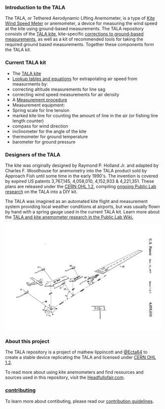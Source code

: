 ### Introduction to the TALA
The TALA, or Tethered Aerodynamic Lifting Anemometer, is a type of [Kite Wind Speed Meter](https://github.com/mathewlippincott/Kite-Wind-Speed-Meter) or anemometer, a device for measuring the wind speed at the kite using ground-based measurements. 
The TALA repository consists of the [TALA kite](TALA_Kite), kite-specific [corrections to ground-based measurements](TALA_Measurement), as well as a kit of recommended tools for taking the required ground based measurements. Together these components form the TALA kit.
 
### Current TALA kit 
* The [TALA kite](TALA_Kite)
* [Lookup tables and equations](TALA_Measurement) for extrapolating air speed from measurments by:
 * correcting altitude measurements for line sag
 * correcting wind speed measurements for air density
* A [Measurement procedure](TALA_Measurement)
* Measurement equipment:
 * Spring scale for line tension
 * marked kite line for counting the amount of line in the air (or fishing line length counter) 
 * compass for wind direction
 * inclinometer for the angle of the kite 
 * thermometer for ground temperature
 * barometer for ground pressure



### Designers of the TALA
The kite was originally designed by Raymond P. Holland Jr. and adapted by Charles F. Woodhouse for anemometry into the TALA product sold by Approach Fish until some time in the early 1990's. The invention is covered by expired US patents 3,767,145, 4,058,010, 4,152,933 & 4,221,351.
	These plans are released under the [CERN OHL 1.2](LICENSE.MD), compiling [ongoing Public Lab research](www.publiclab.org/wiki/kite-anemometers) on the TALA into a DIY kit.
	
The TALA was imagined as an automated kite flight and measurement system providing local weather conditions at airports, but was usually flown by hand with a spring gauge used in the current TALA kit. Learn more about the [TALA and kite anemometer research in the Public Lab Wiki.](https://publiclab.org/wiki/kite-anemometers)

![TALAs at an airport](pics/US4058010-1.png)

### About this project
The TALA repository is a project of mathew lippincott and [@Ecta64](http://publiclab.org/profile/ecta64) to create a stable device replicating the TALA and licensed under [CERN OHL 1.2](LiCENSE.md).

To read more about using kite anemometers and find resources and sources used in this repository, visit the [Headfullofair.com](headfullofair.com/tags/kite-anemometers). 


### [contributing](contributing.md)
To learn more about contibuting, please read our [contribution guidelines](contributing.md).


